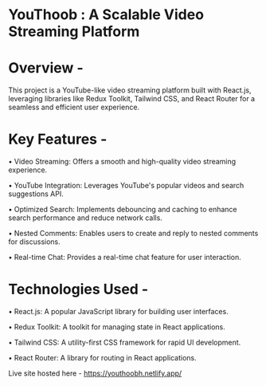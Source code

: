 # YouThoob : A Scalable Video Streaming Platform

# Overview -

This project is a YouTube-like video streaming platform built with React.js, leveraging libraries like Redux Toolkit, Tailwind CSS, and React Router for a seamless and efficient user experience.

# Key Features - 

•	Video Streaming: Offers a smooth and high-quality video streaming experience.

•	YouTube Integration: Leverages YouTube's popular videos and search suggestions API.

•	Optimized Search: Implements debouncing and caching to enhance search performance and reduce network calls.

•	Nested Comments: Enables users to create and reply to nested comments for discussions.

•	Real-time Chat: Provides a real-time chat feature for user interaction.

# Technologies Used - 

•	React.js: A popular JavaScript library for building user interfaces.

•	Redux Toolkit: A toolkit for managing state in React applications.

•	Tailwind CSS: A utility-first CSS framework for rapid UI development.

•	React Router: A library for routing in React applications.   

Live site hosted here - https://youthoobh.netlify.app/
